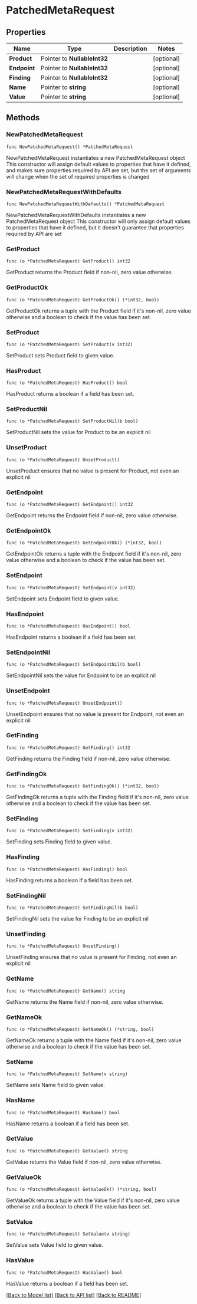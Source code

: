 # PatchedMetaRequest

## Properties

Name | Type | Description | Notes
------------ | ------------- | ------------- | -------------
**Product** | Pointer to **NullableInt32** |  | [optional] 
**Endpoint** | Pointer to **NullableInt32** |  | [optional] 
**Finding** | Pointer to **NullableInt32** |  | [optional] 
**Name** | Pointer to **string** |  | [optional] 
**Value** | Pointer to **string** |  | [optional] 

## Methods

### NewPatchedMetaRequest

`func NewPatchedMetaRequest() *PatchedMetaRequest`

NewPatchedMetaRequest instantiates a new PatchedMetaRequest object
This constructor will assign default values to properties that have it defined,
and makes sure properties required by API are set, but the set of arguments
will change when the set of required properties is changed

### NewPatchedMetaRequestWithDefaults

`func NewPatchedMetaRequestWithDefaults() *PatchedMetaRequest`

NewPatchedMetaRequestWithDefaults instantiates a new PatchedMetaRequest object
This constructor will only assign default values to properties that have it defined,
but it doesn't guarantee that properties required by API are set

### GetProduct

`func (o *PatchedMetaRequest) GetProduct() int32`

GetProduct returns the Product field if non-nil, zero value otherwise.

### GetProductOk

`func (o *PatchedMetaRequest) GetProductOk() (*int32, bool)`

GetProductOk returns a tuple with the Product field if it's non-nil, zero value otherwise
and a boolean to check if the value has been set.

### SetProduct

`func (o *PatchedMetaRequest) SetProduct(v int32)`

SetProduct sets Product field to given value.

### HasProduct

`func (o *PatchedMetaRequest) HasProduct() bool`

HasProduct returns a boolean if a field has been set.

### SetProductNil

`func (o *PatchedMetaRequest) SetProductNil(b bool)`

 SetProductNil sets the value for Product to be an explicit nil

### UnsetProduct
`func (o *PatchedMetaRequest) UnsetProduct()`

UnsetProduct ensures that no value is present for Product, not even an explicit nil
### GetEndpoint

`func (o *PatchedMetaRequest) GetEndpoint() int32`

GetEndpoint returns the Endpoint field if non-nil, zero value otherwise.

### GetEndpointOk

`func (o *PatchedMetaRequest) GetEndpointOk() (*int32, bool)`

GetEndpointOk returns a tuple with the Endpoint field if it's non-nil, zero value otherwise
and a boolean to check if the value has been set.

### SetEndpoint

`func (o *PatchedMetaRequest) SetEndpoint(v int32)`

SetEndpoint sets Endpoint field to given value.

### HasEndpoint

`func (o *PatchedMetaRequest) HasEndpoint() bool`

HasEndpoint returns a boolean if a field has been set.

### SetEndpointNil

`func (o *PatchedMetaRequest) SetEndpointNil(b bool)`

 SetEndpointNil sets the value for Endpoint to be an explicit nil

### UnsetEndpoint
`func (o *PatchedMetaRequest) UnsetEndpoint()`

UnsetEndpoint ensures that no value is present for Endpoint, not even an explicit nil
### GetFinding

`func (o *PatchedMetaRequest) GetFinding() int32`

GetFinding returns the Finding field if non-nil, zero value otherwise.

### GetFindingOk

`func (o *PatchedMetaRequest) GetFindingOk() (*int32, bool)`

GetFindingOk returns a tuple with the Finding field if it's non-nil, zero value otherwise
and a boolean to check if the value has been set.

### SetFinding

`func (o *PatchedMetaRequest) SetFinding(v int32)`

SetFinding sets Finding field to given value.

### HasFinding

`func (o *PatchedMetaRequest) HasFinding() bool`

HasFinding returns a boolean if a field has been set.

### SetFindingNil

`func (o *PatchedMetaRequest) SetFindingNil(b bool)`

 SetFindingNil sets the value for Finding to be an explicit nil

### UnsetFinding
`func (o *PatchedMetaRequest) UnsetFinding()`

UnsetFinding ensures that no value is present for Finding, not even an explicit nil
### GetName

`func (o *PatchedMetaRequest) GetName() string`

GetName returns the Name field if non-nil, zero value otherwise.

### GetNameOk

`func (o *PatchedMetaRequest) GetNameOk() (*string, bool)`

GetNameOk returns a tuple with the Name field if it's non-nil, zero value otherwise
and a boolean to check if the value has been set.

### SetName

`func (o *PatchedMetaRequest) SetName(v string)`

SetName sets Name field to given value.

### HasName

`func (o *PatchedMetaRequest) HasName() bool`

HasName returns a boolean if a field has been set.

### GetValue

`func (o *PatchedMetaRequest) GetValue() string`

GetValue returns the Value field if non-nil, zero value otherwise.

### GetValueOk

`func (o *PatchedMetaRequest) GetValueOk() (*string, bool)`

GetValueOk returns a tuple with the Value field if it's non-nil, zero value otherwise
and a boolean to check if the value has been set.

### SetValue

`func (o *PatchedMetaRequest) SetValue(v string)`

SetValue sets Value field to given value.

### HasValue

`func (o *PatchedMetaRequest) HasValue() bool`

HasValue returns a boolean if a field has been set.


[[Back to Model list]](../README.md#documentation-for-models) [[Back to API list]](../README.md#documentation-for-api-endpoints) [[Back to README]](../README.md)


